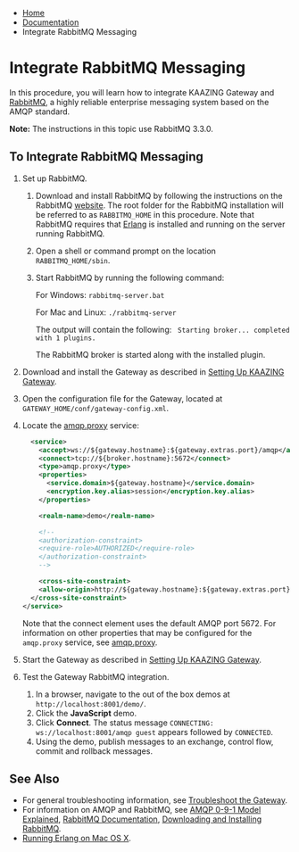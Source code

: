 -   [Home](../../index.md)
-   [Documentation](../index.md)
-   Integrate RabbitMQ Messaging

Integrate RabbitMQ Messaging
============================

In this procedure, you will learn how to integrate KAAZING Gateway and [RabbitMQ](https://www.rabbitmq.com/), a highly reliable enterprise messaging system based on the AMQP standard.

**Note:** The instructions in this topic use RabbitMQ 3.3.0.

To Integrate RabbitMQ Messaging
-------------------------------

1.  Set up RabbitMQ.
    1.  Download and install RabbitMQ by following the instructions on the RabbitMQ [website](http://www.rabbitmq.com/download.html). The root folder for the RabbitMQ installation will be referred to as `RABBITMQ_HOME` in this procedure. Note that RabbitMQ requires that [Erlang](http://www.erlang.org/download.html "Erlang Programming Language OTP 17.0") is installed and running on the server running RabbitMQ.
    2.  Open a shell or command prompt on the location `RABBITMQ_HOME/sbin`.
    3.  Start RabbitMQ by running the following command:

        For Windows:
         `rabbitmq-server.bat`

        For Mac and Linux:
         `./rabbitmq-server`

        The output will contain the following:
         ` Starting broker... completed with 1 plugins.`

        The RabbitMQ broker is started along with the installed plugin.

2.  Download and install the Gateway as described in [Setting Up KAAZING Gateway](../about/setup-guide.md).
3.  Open the configuration file for the Gateway, located at `GATEWAY_HOME/conf/gateway-config.xml`.
4.  Locate the [amqp.proxy](../admin-reference/r_configure_gateway_service.md#proxy-amqpproxy-and-jmsproxy) service:

    ``` xml
      <service>
        <accept>ws://${gateway.hostname}:${gateway.extras.port}/amqp</accept>
        <connect>tcp://${broker.hostname}:5672</connect>
        <type>amqp.proxy</type>
        <properties>
          <service.domain>${gateway.hostname}</service.domain>
          <encryption.key.alias>session</encryption.key.alias>
        </properties>

        <realm-name>demo</realm-name>

        <!--
        <authorization-constraint>
        <require-role>AUTHORIZED</require-role>
        </authorization-constraint>
        -->

        <cross-site-constraint>
        <allow-origin>http://${gateway.hostname}:${gateway.extras.port}</allow-origin>
      </cross-site-constraint>
    </service>
    ```

    Note that the connect element uses the default AMQP port 5672. For information on other properties that may be configured for the `amqp.proxy` service, see [amqp.proxy](../admin-reference/r_configure_gateway_service.md#proxy-amqpproxy-and-jmsproxy).

5.  Start the Gateway as described in [Setting Up KAAZING Gateway](../about/setup-guide.md).
6.  Test the Gateway RabbitMQ integration.

    1.  In a browser, navigate to the out of the box demos at `http://localhost:8001/demo/`.
    2.  Click the **JavaScript** demo.
    3.  Click **Connect**.
         The status message `CONNECTING: ws://localhost:8001/amqp guest` appears followed by `CONNECTED`.
    4.  Using the demo, publish messages to an exchange, control flow, commit and rollback messages.

See Also
--------

-   For general troubleshooting information, see [Troubleshoot the Gateway](../troubleshooting/o_troubleshoot.md).
-   For information on AMQP and RabbitMQ, see [AMQP 0-9-1 Model Explained](https://www.rabbitmq.com/tutorials/amqp-concepts.html), [RabbitMQ Documentation](https://www.rabbitmq.com/documentation.html), [Downloading and Installing RabbitMQ](https://www.rabbitmq.com/download.html).
-   [Running Erlang on Mac OS X](http://rudamoura.com/erlang-on-mac.html "Running Erlang/OTP on Mac OS X").
